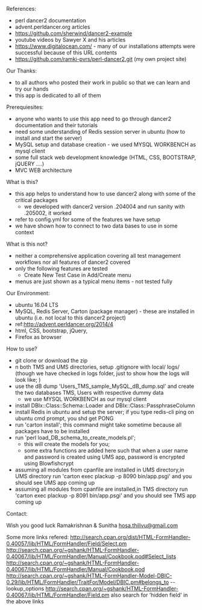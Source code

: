 References:
- perl dancer2 documentation
- advent.perldancer.org articles
- https://github.com/sherwind/dancer2-example
- youtube videos by Sawyer X and his articles
- https://www.digitalocean.com/ - many of our installations attempts were successful because of this URL contents
- https://github.com/ramki-pvrs/perl-dancer2.git (my own project site)

Our Thanks:
- to all authors who posted their work in public so that we can learn and try our hands
- this app is dedicated to all of them

Prerequiesites:
- anyone who wants to use this app need to go through dancer2 documentation and their tutorials
- need some understanding of Redis session server in ubuntu (how to install and start the server)
- MySQL setup and database creation - we used MYSQL WORKBENCH as mysql client
- some full stack web development knowledge (HTML, CSS, BOOTSTRAP, jQUERY ....)
- MVC WEB architecture

What is this?
- this app helps to understand how to use dancer2 along with some of the critical packages
	- we developed with dancer2 version .204004 and run sanity with .205002, it worked
- refer to config.yml for some of the features we have setup
- we have shown how to connect to two data bases to use in some context

What is this not?
- neither a comprehensive application covering all test management workflows nor all features of dancer2 covered
- only the following features are tested
	- Create New Test Case in Add/Create menu
- menus are just shown as a typical menu items - not tested fully

Our Environment:
- ubuntu 16.04 LTS
- MySQL, Redis Server, Carton (package manager) - these are installed in ubuntu (i.e. not local to this dancer2 project) 
 - ref:http://advent.perldancer.org/2014/4
- html, CSS, bootstrap, jQuery, 
- Firefox as browser

How to use?
- git clone or download the zip
- n both TMS and UMS directories, setup .gitignore with local/ logs/ (though we have checked in logs folder, just to show how the logs will look like; )
- use the dB dump 'Users_TMS_sample_MySQL_dB_dump.sql' and create the two databases TMS, Users with respective dummy data
	- we use MYSQL WORKBENCH as our mysql client
- install DBIx::Class::Schema::Loader and DBIx::Class::PassphraseColumn
- install Redis in ubuntu and setup the server; if you type redis-cli ping on ubuntu cmd prompt, you shd get PONG
- run 'carton install'; this command might take sometime because all packages have to be installed
- run 'perl load_DB_schema_to_create_models.pl'; 
	- this will create the models for you; 
	- some extra functions are added here such that when a user name and password is created using UMS app, password is encrypted using Blowfishcrypt
- assuming all modules from cpanfile are installed in UMS directory,in UMS directory run 'carton exec plackup -p 8090 bin/app.psgi' and you should see UMS app coming up
- assuming all modules from cpanfile are installed,in TMS directory run 'carton exec plackup -p 8091 bin/app.psgi' and you should see TMS app coming up

Contact:



Wish you good luck
Ramakrishnan & Sunitha
hosa.thilivu@gmail.com

Some more links refered:
http://search.cpan.org/dist/HTML-FormHandler-0.40057/lib/HTML/FormHandler/Field/Select.pm
http://search.cpan.org/~gshank/HTML-FormHandler-0.40067/lib/HTML/FormHandler/Manual/Cookbook.pod#Select_lists
http://search.cpan.org/~gshank/HTML-FormHandler-0.40067/lib/HTML/FormHandler/Manual/Cookbook.pod
http://search.cpan.org/~gshank/HTML-FormHandler-Model-DBIC-0.29/lib/HTML/FormHandler/TraitFor/Model/DBIC.pm#belongs_to
-- lookup_options
http://search.cpan.org/~gshank/HTML-FormHandler-0.40067/lib/HTML/FormHandler/Field.pm
also search for 'hidden field' in the above links


